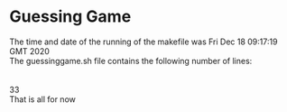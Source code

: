 # Guessing Game
The time and date of the running of the makefile was Fri Dec 18 09:17:19 GMT 2020 
<br>
The guessinggame.sh file contains the following number of lines:
<br>
<br>
<br>
33
<br>
That is all for now
<br>
